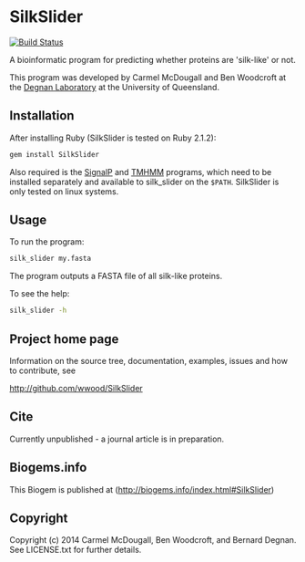 # SilkSlider

[![Build Status](https://secure.travis-ci.org/wwood/bioruby-SilkSlider.png)](http://travis-ci.org/wwood/bioruby-SilkSlider)

A bioinformatic program for predicting whether proteins are 'silk-like' or not.

This program was developed by Carmel McDougall and Ben Woodcroft at the [Degnan Laboratory](http://www.biology.uq.edu.au/staff/bernie-degnan) at the University of Queensland.

## Installation

After installing Ruby (SilkSlider is tested on Ruby 2.1.2):
```sh
gem install SilkSlider
```

Also required is the [SignalP](http://www.cbs.dtu.dk/services/SignalP/) and [TMHMM](http://www.cbs.dtu.dk/services/TMHMM/) programs, which need to be installed separately and available to silk_slider on the `$PATH`. SilkSlider is only tested on linux systems.

## Usage

To run the program:
```sh
silk_slider my.fasta
```
The program outputs a FASTA file of all silk-like proteins.

To see the help:
```sh
silk_slider -h
```

## Project home page

Information on the source tree, documentation, examples, issues and
how to contribute, see

  http://github.com/wwood/SilkSlider

## Cite

Currently unpublished - a journal article is in preparation.

## Biogems.info

This Biogem is published at (http://biogems.info/index.html#SilkSlider)

## Copyright

Copyright (c) 2014 Carmel McDougall, Ben Woodcroft, and Bernard Degnan. See LICENSE.txt for further details.

